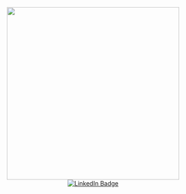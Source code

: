 

<div id="header" align="center">
  <img src="https://cdn.dribbble.com/users/926537/screenshots/8768655/media/0eb8fcc9f2b8a55c589cfabd6cc89d94.gif"width="400"/>
</div>



<div id="badges" align="center">
  <a href="https://www.linkedin.com/in/demigod/">
    <img src="https://img.shields.io/badge/LinkedIn-blue?style=for-the-badge&logo=linkedin&logoColor=white" alt="LinkedIn Badge"/>
  </a>
</div>
 

